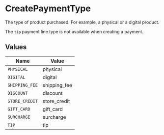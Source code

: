 # CreatePaymentType

The type of product purchased. For example, a physical or a digital product.

The `tip` payment line type is not available when creating a payment.


## Values

| Name           | Value          |
| -------------- | -------------- |
| `PHYSICAL`     | physical       |
| `DIGITAL`      | digital        |
| `SHIPPING_FEE` | shipping_fee   |
| `DISCOUNT`     | discount       |
| `STORE_CREDIT` | store_credit   |
| `GIFT_CARD`    | gift_card      |
| `SURCHARGE`    | surcharge      |
| `TIP`          | tip            |